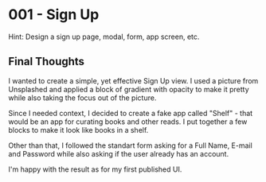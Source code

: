 # 001 - Sign Up

Hint: Design a sign up page, modal, form, app screen, etc.

## Final Thoughts

I wanted to create a simple, yet effective Sign Up view. I used a picture from Unsplashed and applied a block of gradient with opacity to make it pretty while also taking the focus out of the picture. 

Since I needed context, I decided to create a fake app called "Shelf" - that would be an app for curating books and other reads. I put together a few blocks to make it look like books in a shelf. 

Other than that, I followed the standart form asking for a Full Name, E-mail and Password while also asking if the user already has an account.

I'm happy with the result as for my first published UI.